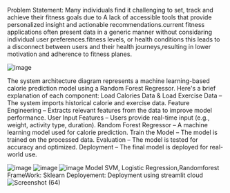 Problem Statement:
Many individuals find it challenging to set, track and achieve their fitness goals due to A lack of accessible tools that provide personalized insight and 
actionable recommendations.current fitness applications often present data in a generic manner without considaring individual user preferences.fitness levels,
or health conditions this leads to a disconnect between users and their health journeys,resulting in lower motivation and adherence to fitness planes.

![image](https://github.com/user-attachments/assets/e619c338-a64a-4e29-96b4-e802ae4176ad)

The system architecture diagram represents a machine learning-based calorie prediction model using a Random Forest Regressor. Here's a brief explanation of each component:
Load Calories Data & Load Exercise Data – The system imports historical calorie and exercise data.
Feature Engineering – Extracts relevant features from the data to improve model performance.
User Input Features – Users provide real-time input (e.g., weight, activity type, duration).
Random Forest Regressor – A machine learning model used for calorie prediction.
Train the Model – The model is trained on the processed data.
Evaluation – The model is tested for accuracy and optimized.
Deployment – The final model is deployed for real-world use.

![image](https://github.com/user-attachments/assets/acb6ba5e-a54c-4ce7-9143-c7fa53ab0882)
![image](https://github.com/user-attachments/assets/83e8614f-1b84-4c37-8865-27f89084929f)
![image](https://github.com/user-attachments/assets/393bb46a-5615-4cae-8dff-6a835cf54d37)
Model
SVM, Logistic Regression,Randomforest
FrameWork:
Sklearn
Deployement:
Deployment using streamlit cloud
![Screenshot (64)](https://github.com/user-attachments/assets/7b142ede-89b0-4d09-855d-c272f85b0c56)




